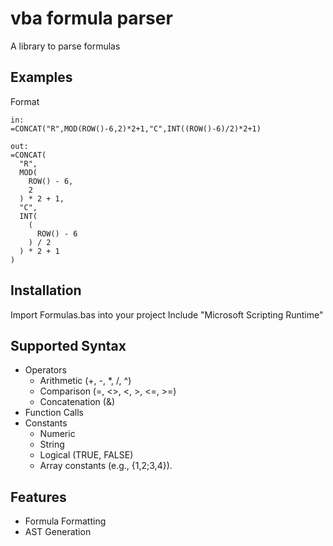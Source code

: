 # vba formula parser

A library to parse formulas

## Examples

Format

```
in:
=CONCAT("R",MOD(ROW()-6,2)*2+1,"C",INT((ROW()-6)/2)*2+1)

out:
=CONCAT(
  "R",
  MOD(
    ROW() - 6,
    2
  ) * 2 + 1,
  "C",
  INT(
    (
      ROW() - 6
    ) / 2
  ) * 2 + 1
)
```

## Installation

Import Formulas.bas into your project
Include "Microsoft Scripting Runtime"

## Supported Syntax

- Operators
  - Arithmetic (+, -, \*, /, ^)
  - Comparison (=, <>, <, >, <=, >=)
  - Concatenation (&)
- Function Calls
- Constants
  - Numeric
  - String
  - Logical (TRUE, FALSE)
  - Array constants (e.g., {1,2;3,4}).

## Features

- Formula Formatting
- AST Generation
